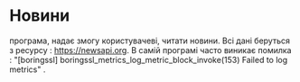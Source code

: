 
Новини
=============

програма, надає змогу користувачеві, читати новини. Всі дані беруться з ресурсу : https://newsapi.org.
В самій програмі часто виникає помилка :  "[boringssl] boringssl_metrics_log_metric_block_invoke(153) Failed to log metrics" .


